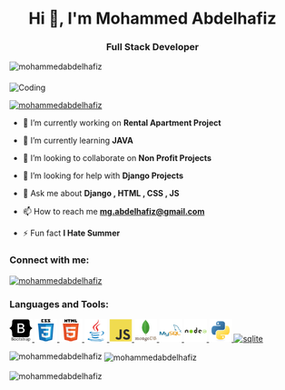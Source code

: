 <h1 align="center">Hi 👋, I'm Mohammed Abdelhafiz</h1>
<h3 align="center">Full Stack Developer</h3>

<p align="left"> <img src="https://komarev.com/ghpvc/?username=mohammedabdelhafiz&label=Profile%20views&color=0e75b6&style=flat" alt="mohammedabdelhafiz" /> </p>
<img align="middle" alt="Coding" width="400" src="https://media.tenor.com/GfSX-u7VGM4AAAAC/coding.gif">
<p align="left"> <a href="https://github.com/ryo-ma/github-profile-trophy"><img src="https://github-profile-trophy.vercel.app/?username=mohammedabdelhafiz" alt="mohammedabdelhafiz" /></a> </p>

- 🔭 I’m currently working on **Rental Apartment Project**

- 🌱 I’m currently learning **JAVA**

- 👯 I’m looking to collaborate on **Non Profit Projects**

- 🤝 I’m looking for help with **Django Projects**

- 💬 Ask me about **Django , HTML , CSS , JS**

- 📫 How to reach me **mg.abdelhafiz@gmail.com**

- ⚡ Fun fact **I Hate Summer**

<h3 align="left">Connect with me:</h3>
<p align="left">
<a href="https://linkedin.com/in/mohammedabdelhafiz" target="blank"><img align="center" src="https://raw.githubusercontent.com/rahuldkjain/github-profile-readme-generator/master/src/images/icons/Social/linked-in-alt.svg" alt="mohammedabdelhafiz" height="30" width="40" /></a>
</p>

<h3 align="left">Languages and Tools:</h3>
<p align="left"> <a href="https://getbootstrap.com" target="_blank" rel="noreferrer"> <img src="https://raw.githubusercontent.com/devicons/devicon/master/icons/bootstrap/bootstrap-plain-wordmark.svg" alt="bootstrap" width="40" height="40"/> </a> <a href="https://www.w3schools.com/css/" target="_blank" rel="noreferrer"> <img src="https://raw.githubusercontent.com/devicons/devicon/master/icons/css3/css3-original-wordmark.svg" alt="css3" width="40" height="40"/> </a> <a href="https://www.w3.org/html/" target="_blank" rel="noreferrer"> <img src="https://raw.githubusercontent.com/devicons/devicon/master/icons/html5/html5-original-wordmark.svg" alt="html5" width="40" height="40"/> </a> <a href="https://www.java.com" target="_blank" rel="noreferrer"> <img src="https://raw.githubusercontent.com/devicons/devicon/master/icons/java/java-original.svg" alt="java" width="40" height="40"/> </a> <a href="https://developer.mozilla.org/en-US/docs/Web/JavaScript" target="_blank" rel="noreferrer"> <img src="https://raw.githubusercontent.com/devicons/devicon/master/icons/javascript/javascript-original.svg" alt="javascript" width="40" height="40"/> </a> <a href="https://www.mongodb.com/" target="_blank" rel="noreferrer"> <img src="https://raw.githubusercontent.com/devicons/devicon/master/icons/mongodb/mongodb-original-wordmark.svg" alt="mongodb" width="40" height="40"/> </a> <a href="https://www.mysql.com/" target="_blank" rel="noreferrer"> <img src="https://raw.githubusercontent.com/devicons/devicon/master/icons/mysql/mysql-original-wordmark.svg" alt="mysql" width="40" height="40"/> </a> <a href="https://nodejs.org" target="_blank" rel="noreferrer"> <img src="https://raw.githubusercontent.com/devicons/devicon/master/icons/nodejs/nodejs-original-wordmark.svg" alt="nodejs" width="40" height="40"/> </a> <a href="https://www.python.org" target="_blank" rel="noreferrer"> <img src="https://raw.githubusercontent.com/devicons/devicon/master/icons/python/python-original.svg" alt="python" width="40" height="40"/> </a> <a href="https://www.sqlite.org/" target="_blank" rel="noreferrer"> <img src="https://www.vectorlogo.zone/logos/sqlite/sqlite-icon.svg" alt="sqlite" width="40" height="40"/> </a> </p>

<p><img align="left" src="https://github-readme-stats.vercel.app/api/top-langs?username=mohammedabdelhafiz&show_icons=true&locale=en&layout=compact" alt="mohammedabdelhafiz" /></p>

<p>&nbsp;<img align="center" src="https://github-readme-stats.vercel.app/api?username=mohammedabdelhafiz&show_icons=true&locale=en" alt="mohammedabdelhafiz" /></p>

<p><img align="center" src="https://github-readme-streak-stats.herokuapp.com/?user=mohammedabdelhafiz&" alt="mohammedabdelhafiz" /></p>
